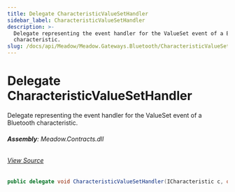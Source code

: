 ```yaml
---
title: Delegate CharacteristicValueSetHandler
sidebar_label: CharacteristicValueSetHandler
description: >-
  Delegate representing the event handler for the ValueSet event of a Bluetooth
  characteristic.
slug: /docs/api/Meadow/Meadow.Gateways.Bluetooth/CharacteristicValueSetHandler
---
```

# Delegate CharacteristicValueSetHandler
Delegate representing the event handler for the ValueSet event of a Bluetooth characteristic.

###### **Assembly**: Meadow.Contracts.dll
###### [View Source](https://github.com/WildernessLabs/Meadow.Contracts.git/blob/develop/Source/Meadow.Contracts/Gateways/Bluetooth/ICharacteristic.cs#L35)
```csharp title="Declaration"
public delegate void CharacteristicValueSetHandler(ICharacteristic c, object data)
```
